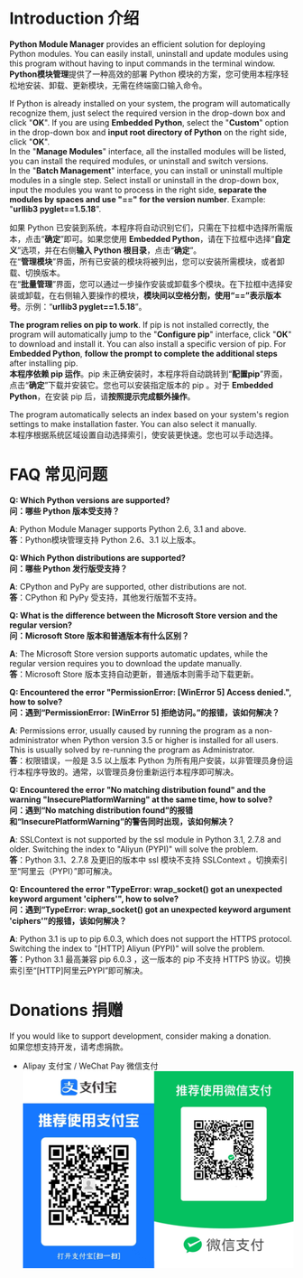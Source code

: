 Introduction  介绍
============

**Python Module Manager** provides an efficient solution for deploying Python modules. You can easily install, uninstall and update modules using this program without having to input commands in the terminal window.  
**Python模块管理**提供了一种高效的部署 Python 模块的方案，您可使用本程序轻松地安装、卸载、更新模块，无需在终端窗口输入命令。

If Python is already installed on your system, the program will automatically recognize them, just select the required version in the drop-down box and click "**OK**". If you are using **Embedded Python**, select the "**Custom**" option in the drop-down box and **input root directory of Python** on the right side, click "**OK**".  
In the "**Manage Modules**" interface, all the installed modules will be listed, you can install the required modules, or uninstall and switch versions.  
In the "**Batch Management**" interface, you can install or uninstall multiple modules in a single step. Select install or uninstall in the drop-down box, input the modules you want to process in the right side, **separate the modules by spaces and use "==" for the version number**. Example: "**urllib3 pyglet==1.5.18**".

如果 Python 已安装到系统，本程序将自动识别它们，只需在下拉框中选择所需版本，点击“**确定**”即可。如果您使用 **Embedded Python**，请在下拉框中选择“**自定义**”选项，并在右侧**输入 Python 根目录**，点击“**确定**”。  
在“**管理模块**”界面，所有已安装的模块将被列出，您可以安装所需模块，或者卸载、切换版本。  
在“**批量管理**”界面，您可以通过一步操作安装或卸载多个模块。在下拉框中选择安装或卸载，在右侧输入要操作的模块，**模块间以空格分割，使用“==”表示版本号**。示例：“**urllib3 pyglet==1.5.18**”。

**The program relies on pip to work**. If pip is not installed correctly, the program will automatically jump to the "**Configure pip**" interface, click "**OK**" to download and install it. You can also install a specific version of pip. For **Embedded Python**, **follow the prompt to complete the additional steps** after installing pip.  
**本程序依赖 pip 运作**。pip 未正确安装时，本程序将自动跳转到“**配置pip**”界面，点击“**确定**”下载并安装它。您也可以安装指定版本的 pip 。对于 **Embedded Python**，在安装 pip 后，请**按照提示完成额外操作**。

The program automatically selects an index based on your system's region settings to make installation faster. You can also select it manually.  
本程序根据系统区域设置自动选择索引，使安装更快速。您也可以手动选择。

FAQ  常见问题
===

**Q: Which Python versions are supported?**  
**问：哪些 Python 版本受支持？**

**A**: Python Module Manager supports Python 2.6, 3.1 and above.  
**答**：Python模块管理支持 Python 2.6、3.1 以上版本。

**Q: Which Python distributions are supported?**  
**问：哪些 Python 发行版受支持？**

**A**: CPython and PyPy are supported, other distributions are not.  
**答**：CPython 和 PyPy 受支持，其他发行版暂不支持。

**Q: What is the difference between the Microsoft Store version and the regular version?**  
**问：Microsoft Store 版本和普通版本有什么区别？**

**A**: The Microsoft Store version supports automatic updates, while the regular version requires you to download the update manually.  
**答**：Microsoft Store 版本支持自动更新，普通版本则需手动下载更新。

**Q: Encountered the error "PermissionError: [WinError 5] Access denied.", how to solve?**  
**问：遇到“PermissionError: [WinError 5] 拒绝访问。”的报错，该如何解决？**

**A**: Permissions error, usually caused by running the program as a non-administrator when Python version 3.5 or higher is installed for all users. This is usually solved by re-running the program as Administrator.  
**答**：权限错误，一般是 3.5 以上版本 Python 为所有用户安装，以非管理员身份运行本程序导致的。通常，以管理员身份重新运行本程序即可解决。

**Q: Encountered the error "No matching distribution found" and the warning "InsecurePlatformWarning" at the same time, how to solve?**  
**问：遇到“No matching distribution found”的报错和“InsecurePlatformWarning”的警告同时出现，该如何解决？**

**A**: SSLContext is not supported by the ssl module in Python 3.1, 2.7.8 and older. Switching the index to "Aliyun (PYPI)" will solve the problem.  
**答**：Python 3.1、2.7.8 及更旧的版本中 ssl 模块不支持 SSLContext 。切换索引至“阿里云（PYPI）”即可解决。

**Q: Encountered the error "TypeError: wrap_socket() got an unexpected keyword argument 'ciphers'", how to solve?**  
**问：遇到“TypeError: wrap_socket() got an unexpected keyword argument 'ciphers'”的报错，该如何解决？**

**A**: Python 3.1 is up to pip 6.0.3, which does not support the HTTPS protocol. Switching the index to "[HTTP] Aliyun (PYPI)" will solve the problem.  
**答**：Python 3.1 最高兼容 pip 6.0.3 ，这一版本的 pip 不支持 HTTPS 协议。切换索引至“[HTTP]阿里云PYPI”即可解决。

Donations  捐赠
=========

If you would like to support development, consider making a donation.  
如果您想支持开发，请考虑捐款。
- Alipay 支付宝 / WeChat Pay 微信支付
![Scan the QR codes and donate](/donation.png)